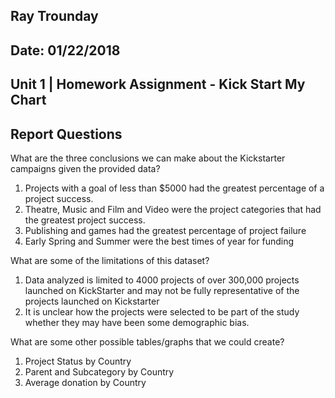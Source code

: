 ## Ray Trounday
## Date: 01/22/2018
## Unit 1 | Homework Assignment - Kick Start My Chart

## Report Questions

What are the three conclusions we can make about the Kickstarter campaigns given the provided data?

1. Projects with a goal of less than $5000 had the greatest percentage of a project success.
2. Theatre, Music and Film and Video were the project categories that had the greatest project success.
3.  Publishing and games had the greatest percentage of project failure
4. Early Spring and Summer were the best times of year for funding

What are some of the limitations of this dataset?

1. Data analyzed is limited to 4000 projects of over 300,000 projects launched on KickStarter and may not be fully representative of the projects launched on Kickstarter
2. It is unclear how the projects were selected to be part of the study whether they may have been some demographic bias.

What are some other possible tables/graphs that we could create?
1. Project Status by Country
2. Parent and Subcategory by Country
3. Average donation by Country
